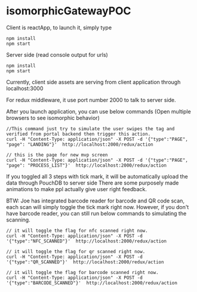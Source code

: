 # isomorphicGatewayPOC


Client is reactApp, to launch it, simply type
```
npm install
npm start
```

Server side  (read console output for urls)
```
npm install
npm start
```


Currently, client side assets are serving from client application through localhost:3000

For redux middleware, it use port number 2000 to talk to server side.



After you launch application, you can use below commands  (Open multiple browsers to see isomorphic behavior)
```
//This command just try to simulate the user swipes the tag and verified from portal backend then trigger this action.
curl -H "Content-Type: application/json" -X POST -d '{"type":"PAGE", "page": "LANDING"}'  http://localhost:2000/redux/action
 
// this is the page for new mvp screen
curl -H "Content-Type: application/json" -X POST -d '{"type":"PAGE", "page": "PROCESS_LIST"}'  http://localhost:2000/redux/action
```


If you toggled all 3 steps with tick mark, it will be automatically upload the data through PouchDB to server side
There are some purposely made animations to make ppl actually give user right feedback.

BTW: Joe has integrated barcode reader for barcode and QR code scan, each scan will simply toggle the tick mark right now.
However, if you don't have barcode reader, you can still run below commands to simulating the scanning.
```
// it will toggle the flag for nfc scanned right now.
curl -H "Content-Type: application/json" -X POST -d '{"type":"NFC_SCANNED"}'  http://localhost:2000/redux/action

// it will toggle the flag for qr scanned right now.
curl -H "Content-Type: application/json" -X POST -d '{"type":"QR_SCANNED"}'  http://localhost:2000/redux/action

// it will toggle the flag for barcode scanned right now.
curl -H "Content-Type: application/json" -X POST -d '{"type":"BARCODE_SCANNED"}'  http://localhost:2000/redux/action

```

